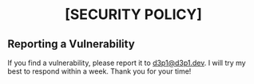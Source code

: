 <div align=center>

# [SECURITY POLICY]

</div>

## Reporting a Vulnerability

If you find a vulnerability, please report it to [d3p1@d3p1.dev](mailto:d3p1@d3p1.dev). I will try my best to respond within a week. Thank you for your time!